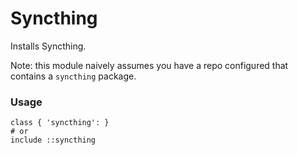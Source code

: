 # Syncthing

Installs Syncthing.

Note: this module naively assumes you have a repo configured that
contains a `syncthing` package.


### Usage

    class { 'syncthing': }
    # or
    include ::syncthing
